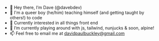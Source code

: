 - 👋 Hey there, I’m Dave (@davebdev)
- 🌈 I'm a queer boy (he/him) teaching himself (and getting taught by others!) to code
- 👀 Currently interested in all things front end
- 🌱 I’m currently playing around with js, tailwind, nunjucks & soon, alpine!
- 📫 Feel free to email me at davidpaulbuckley@gmail.com

<!---
davebdev/davebdev is a ✨ special ✨ repository because its `README.md` (this file) appears on your GitHub profile.
You can click the Preview link to take a look at your changes.
--->
